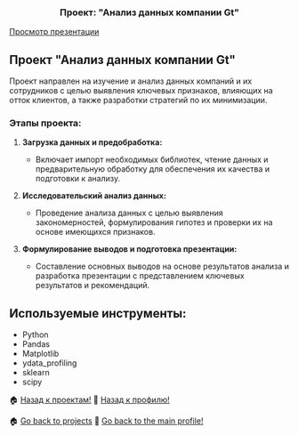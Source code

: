 <h3 align="center">Проект: "Анализ данных компании Gt"</h3>


<a href="https://drive.google.com/file/d/1IQtfyMmdSg1cHv28V963i8wAyWnlpI_M/view?usp=sharing"> Просмотр презентации </a>

## Проект "Анализ данных компании Gt"

Проект направлен на изучение и анализ данных компаний и их сотрудников с целью выявления ключевых признаков, влияющих на отток клиентов, а также разработки стратегий по их минимизации. 

### Этапы проекта:

1. **Загрузка данных и предобработка:** 
   - Включает импорт необходимых библиотек, чтение данных и предварительную обработку для обеспечения их качества и подготовки к анализу.

2. **Исследовательский анализ данных:** 
   - Проведение анализа данных с целью выявления закономерностей, формулирования гипотез и проверки их на основе имеющихся признаков.

3. **Формулирование выводов и подготовка презентации:** 
   - Составление основных выводов на основе результатов анализа и разработка презентации с представлением ключевых результатов и рекомендаций.


## Используемые инструменты:
- Python
- Pandas
- Matplotlib
- ydata_profiling
- sklearn
- scipy




🏠  <a href="https://github.com/MalykhinViktor/Date_analytics_real_data">Назад к проектам!</a>
:office:  <a href="https://github.com/MalykhinViktor" target="_blank">Назад к профилю!</a>




🏠  <a href="https://github.com/MalykhinViktor/Date_analytics_real_data">Go back to projects</a>
:office:  <a href="https://github.com/MalykhinViktor" target="_blank"> Go back to the main profile!</a>
